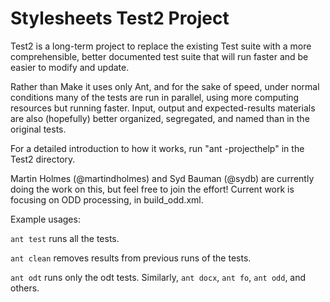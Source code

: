 # Stylesheets Test2 Project

Test2 is a long-term project to replace the existing Test suite with a more comprehensible, better documented test suite that will run faster and be easier to modify and update.

Rather than Make it uses only Ant, and for the sake of speed, under normal conditions many of the tests are run in parallel, using more computing resources but running faster. Input, output and expected-results materials are also (hopefully) better organized, segregated, and named than in the original tests. 

For a detailed introduction to how it works, run "ant -projecthelp" in the Test2 directory.

Martin  Holmes (@martindholmes) and Syd Bauman (@sydb) are currently doing the work on this, but feel free to join the effort! Current work is focusing on ODD processing, in build_odd.xml. 


Example usages:

`ant test` runs all the tests.

`ant clean` removes results from previous runs of the tests.

`ant odt` runs only the odt tests. Similarly, `ant docx`, `ant fo`, `ant odd`, and others.





